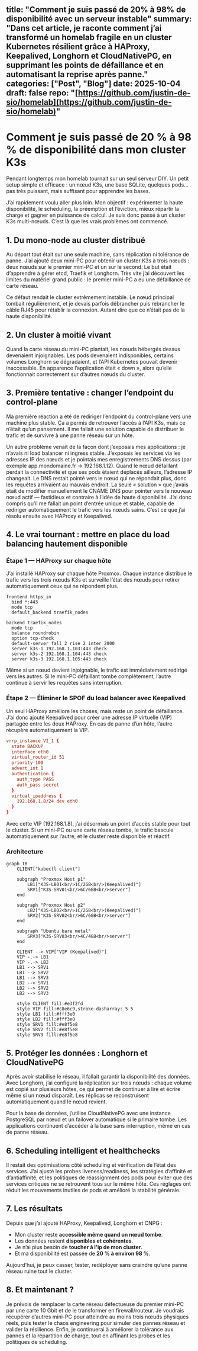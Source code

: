 title: "Comment je suis passé de 20% à 98% de disponibilité avec un serveur instable"
summary: "Dans cet article, je raconte comment j’ai transformé un homelab fragile en un cluster Kubernetes résilient grâce à HAProxy, Keepalived, Longhorn et CloudNativePG, en supprimant les points de défaillance et en automatisant la reprise après panne."
categories: ["Post", "Blog"]
date: 2025-10-04
draft: false
repo: "[https://github.com/justin-de-sio/homelab](https://github.com/justin-de-sio/homelab)"
--------------------------------------------------------------------------------------------

# Comment je suis passé de 20 % à 98 % de disponibilité dans mon cluster K3s

Pendant longtemps mon homelab tournait sur un seul serveur DIY. Un petit setup simple et efficace : un nœud K3s, une base SQLite, quelques pods… pas très puissant, mais suffisant pour apprendre les bases.

J’ai rapidement voulu aller plus loin. Mon objectif : expérimenter la haute disponibilité, le scheduling, la préemption et l’éviction, mieux répartir la charge et gagner en puissance de calcul. Je suis donc passé à un cluster K3s multi-nœuds. C’est là que les vrais problèmes ont commencé.

## 1. Du mono-node au cluster distribué

Au départ tout était sur une seule machine, sans réplication ni tolérance de panne. J’ai ajouté deux mini-PC pour obtenir un cluster K3s à trois nœuds : deux nœuds sur le premier mini-PC et un sur le second. Le but était d’apprendre à gérer etcd, Traefik et Longhorn. Très vite j’ai découvert les limites du matériel grand public : le premier mini-PC a eu une défaillance de carte réseau.

Ce défaut rendait le cluster extrêmement instable. Le nœud principal tombait régulièrement, et je devais parfois débrancher puis rebrancher le câble RJ45 pour rétablir la connexion. Autant dire que ce n’était pas de la haute disponibilité.

## 2. Un cluster à moitié vivant

Quand la carte réseau du mini-PC plantait, les nœuds hébergés dessus devenaient injoignables. Les pods devenaient indisponibles, certains volumes Longhorn se dégradaient, et l’API Kubernetes pouvait devenir inaccessible. En apparence l’application était « down », alors qu’elle fonctionnait correctement sur d’autres nœuds du cluster.

## 3. Première tentative : changer l’endpoint du control-plane

Ma première réaction a été de rediriger l’endpoint du control-plane vers une machine plus stable. Ça a permis de retrouver l’accès à l’API K3s, mais ce n’était qu’un pansement. Il me fallait une solution capable de distribuer le trafic et de survivre à une panne réseau sur un hôte.

Un autre problème venait de la façon dont j’exposais mes applications : je n’avais ni load balancer ni ingress stable. J’exposais les services via les adresses IP des nœuds et je pointais mes enregistrements DNS dessus (par exemple app.mondomaine.fr → 192.168.1.12). Quand le nœud défaillant perdait la connectivité et que ses pods étaient déplacés ailleurs, l’adresse IP changeait. Le DNS restait pointé vers le nœud qui ne répondait plus, donc les requêtes arrivaient au mauvais endroit. La seule « solution » que j’avais était de modifier manuellement le CNAME DNS pour pointer vers le nouveau nœud actif — fastidieux et contraire à l’idée de haute disponibilité. J’ai donc compris qu’il me fallait un point d’entrée unique et stable, capable de rediriger automatiquement le trafic vers les nœuds sains. C’est ce que j’ai résolu ensuite avec HAProxy et Keepalived.

## 4. Le vrai tournant : mettre en place du load balancing hautement disponible

### Étape 1 — HAProxy sur chaque hôte

J’ai installé HAProxy sur chaque hôte Proxmox. Chaque instance distribue le trafic vers les trois nœuds K3s et surveille l’état des nœuds pour retirer automatiquement ceux qui ne répondent plus.

```haproxy
frontend https_in
  bind *:443
  mode tcp
  default_backend traefik_nodes

backend traefik_nodes
  mode tcp
  balance roundrobin
  option tcp-check
  default-server fall 2 rise 2 inter 2000
  server k3s-1 192.168.1.103:443 check
  server k3s-2 192.168.1.104:443 check
  server k3s-3 192.168.1.105:443 check
```

Même si un nœud devient injoignable, le trafic est immédiatement redirigé vers les autres. Si le mini-PC défaillant tombe complètement, l’autre continue à servir les requêtes sans interruption.

### Étape 2 — Éliminer le SPOF du load balancer avec Keepalived

Un seul HAProxy améliore les choses, mais reste un point de défaillance. J’ai donc ajouté Keepalived pour créer une adresse IP virtuelle (VIP) partagée entre les deux HAProxy. En cas de panne d’un hôte, l’autre récupère automatiquement la VIP.

```conf
vrrp_instance VI_1 {
  state BACKUP
  interface eth0
  virtual_router_id 51
  priority 100
  advert_int 1
  authentication {
    auth_type PASS
    auth_pass secret
  }
  virtual_ipaddress {
    192.168.1.8/24 dev eth0
  }
}
```

Avec cette VIP (192.168.1.8), j’ai désormais un point d’accès stable pour tout le cluster. Si un mini-PC ou une carte réseau tombe, le trafic bascule automatiquement sur l’autre, et le cluster reste disponible et réactif.

### Architecture

```mermaid
graph TB
    CLIENT["kubectl client"]
    
    subgraph "Proxmox Host p1"
        LB1["K3S-LB01<br/>1C/2GB<br/>(Keepalived)"]
        SRV1["K3S-SRV01<br/>6C/6GB<br/>server"]
    end
    
    subgraph "Proxmox Host p2"
        LB2["K3S-LB02<br/>1C/2GB<br/>(Keepalived)"]
        SRV2["K3S-SRV02<br/>6C/6GB<br/>server"]
    end

    subgraph "Ubuntu bare metal"
        SRV3["K3S-SRV03<br/>4C/4GB<br/>server"]
    end

    CLIENT --> VIP["VIP (Keepalived)"]
    VIP -.-> LB1
    VIP -.-> LB2
    LB1 --> SRV1
    LB1 --> SRV2
    LB1 --> SRV3
    LB2 --> SRV1
    LB2 --> SRV2
    LB2 --> SRV3

    style CLIENT fill:#e3f2fd
    style VIP fill:#c8e6c9,stroke-dasharray: 5 5
    style LB1 fill:#fff3e0
    style LB2 fill:#fff3e0
    style SRV1 fill:#e8f5e8
    style SRV2 fill:#e8f5e8
    style SRV3 fill:#e8f5e8
```

## 5. Protéger les données : Longhorn et CloudNativePG

Après avoir stabilisé le réseau, il fallait garantir la disponibilité des données. Avec Longhorn, j’ai configuré la réplication sur trois nœuds : chaque volume est copié sur plusieurs hôtes, ce qui permet de continuer à lire et écrire même si un nœud disparaît. Les réplicas se reconstruisent automatiquement quand le nœud revient.

Pour la base de données, j’utilise CloudNativePG avec une instance PostgreSQL par nœud et un failover automatique si le primaire tombe. Les applications continuent d’accéder à la base sans interruption, même en cas de panne réseau.

## 6. Scheduling intelligent et healthchecks

Il restait des optimisations côté scheduling et vérification de l’état des services. J’ai ajusté les probes liveness/readiness, les stratégies d’affinité et d’antiaffinité, et les politiques de réassignment des pods pour éviter que des services critiques ne se retrouvent tous sur le même hôte. Ces réglages ont réduit les mouvements inutiles de pods et amélioré la stabilité générale.

## 7. Les résultats

Depuis que j’ai ajouté HAProxy, Keepalived, Longhorn et CNPG : 
* Mon cluster reste **accessible même quand un nœud tombe**. 
* Les données restent **disponibles et cohérentes**. 
* Je n’ai plus besoin de **toucher à l'ip de mon cluster**. 
* Et ma disponibilité est passée de **20 % à environ 98 %**.

Aujourd’hui, je peux casser, tester, redéployer sans craindre qu’une panne réseau ruine tout le cluster.

## 8. Et maintenant ?

Je prévois de remplacer la carte réseau défectueuse du premier mini-PC par une carte 10 Gbit et de le transformer en firewall/routeur. Je voudrais récupérer d’autres mini-PC pour atteindre au moins trois nœuds physiques réels, puis tester le chaos engineering pour simuler des pannes réseau et valider la résilience. Enfin, je continuerai à améliorer la tolérance aux pannes et la répartition de charge, tout en affinant les probes et les politiques de scheduling.